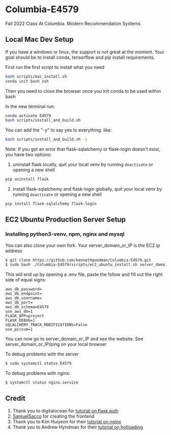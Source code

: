 # Columbia-E4579
Fall 2022 Class At Columbia. Modern Recommendation Systems

## Local Mac Dev Setup
If you have a windows or linux, the support is not great at the moment. 
Your goal should be to install conda, tensorflow and pip install requirements.

First run the first script to install what you need
```bash
bash scripts/mac_install.sh
conda init bash zsh 
```

Then you need to close the browser once you init conda to be used within bash

In the new terminal run:
```bash
conda activate E4579
bash scripts/install_and_build.sh
```

You can add the "-y" to say yes to everything. like:
```bash
bash scripts/install_and_build.sh -y
```

Note: If you get an error that flask-sqlalchemy or flask-login doesn't exist, you have two options:
1. uninstall flask locally, quit your local venv by running `deactivate` or opening a new shell
```bash
pip uninstall flask
```
2. install flask-sqlalchemy and flask-login globally, quit your local venv by running `deactivate` or opening a new shell
```bash
pip install flask-sqlalchemy flask-login
```

## EC2 Ubuntu Production Server Setup

### Installing python3-venv, npm, nginx and mysql

You can also clone your own fork. Your server_domain_or_IP is the EC2 ip address
```bash
$ git clone https://github.com/kennethgoodman/Columbia-E4579.git
$ sudo bash ./Columbia-E4579/scripts/ec2_ubuntu_install.sh server_domain_or_IP
```

This will end up by opening a .env file, paste the follow and fill out the right side of equal signs:
```text
aws_db_password=
aws_db_endpoint=
aws_db_username=
aws_db_port=
aws_db_schema=E4579
use_aws_db=1
FLASK_APP=project
FLASK_DEBUG=1
SQLALCHEMY_TRACK_MODIFICATIONS=False
use_picsum=1
```

You can now go to server_domain_or_IP and see the website. See server_domain_or_IP/ping on your local browser

To debug problems with the server
```bash
$ sudo systemctl status E4579
```

To debug problems with nginx:
```bash
$ systemctl status nginx.service
```

## Credit
1. Thank you to digitalocean for [tutorial on flask auth](https://www.digitalocean.com/community/tutorials/how-to-add-authentication-to-your-app-with-flask-login)
2. [SamuelSacco](https://github.com/SamuelSacco) for creating the frontend
3. Thank you to Kim Huiyeon for their [tutorial on nginx](https://medium.com/techfront/step-by-step-visual-guide-on-deploying-a-flask-application-on-aws-ec2-8e3e8b82c4f7)
4. Thank you to Andrew Hyndman for their [tutorial on hotloading](https://ajhyndman.medium.com/hot-reloading-with-react-and-flask-b5dae60d9898)